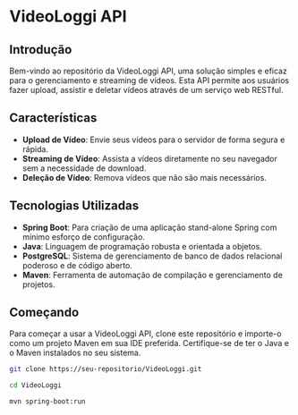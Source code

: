 # VideoLoggi API

## Introdução

Bem-vindo ao repositório da VideoLoggi API, uma solução simples e eficaz para o gerenciamento e streaming de vídeos. Esta API permite aos usuários fazer upload, assistir e deletar vídeos através de um serviço web RESTful.

## Características

- **Upload de Vídeo**: Envie seus vídeos para o servidor de forma segura e rápida.
- **Streaming de Vídeo**: Assista a vídeos diretamente no seu navegador sem a necessidade de download.
- **Deleção de Vídeo**: Remova vídeos que não são mais necessários.

## Tecnologias Utilizadas

- **Spring Boot**: Para criação de uma aplicação stand-alone Spring com mínimo esforço de configuração.
- **Java**: Linguagem de programação robusta e orientada a objetos.
- **PostgreSQL**: Sistema de gerenciamento de banco de dados relacional poderoso e de código aberto.
- **Maven**: Ferramenta de automação de compilação e gerenciamento de projetos.

## Começando

Para começar a usar a VideoLoggi API, clone este repositório e importe-o como um projeto Maven em sua IDE preferida. Certifique-se de ter o Java e o Maven instalados no seu sistema.

```bash
git clone https://seu-repositorio/VideoLoggi.git
```

```bash
cd VideoLoggi
```

```bash
mvn spring-boot:run
```
